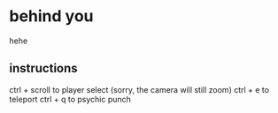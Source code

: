 # behind you
hehe
## instructions
ctrl + scroll to player select (sorry, the camera will still zoom)
ctrl + e to teleport
ctrl + q to psychic punch
